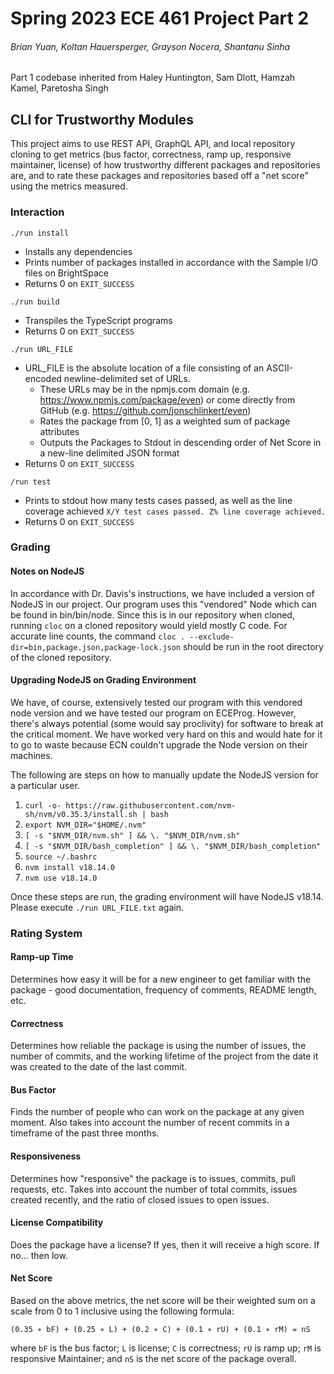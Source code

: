 # Spring 2023 ECE 461 Project Part 2
###### Brian Yuan, Koltan Hauersperger, Grayson Nocera, Shantanu Sinha
Part 1 codebase inherited from Haley Huntington, Sam Dlott, Hamzah Kamel, Paretosha Singh
## CLI for Trustworthy Modules
This project aims to use REST API, GraphQL API, and local repository cloning to get metrics (bus factor, correctness, ramp up, responsive maintainer, license) of how trustworthy different packages and repositories are, and to rate these packages and repositories based off a "net score" using the metrics measured.

### Interaction

```./run install```
- Installs any dependencies
- Prints number of packages installed in accordance with the Sample I/O files on BrightSpace
- Returns 0 on `EXIT_SUCCESS`

```./run build ```
- Transpiles the TypeScript programs
- Returns 0 on `EXIT_SUCCESS`

```./run URL_FILE```
- URL_FILE is the absolute location of a file consisting of an ASCII-encoded newline-delimited set of URLs.
    - These URLs may be in the npmjs.com domain (e.g. https://www.npmjs.com/package/even) or come directly from GitHub (e.g. https://github.com/jonschlinkert/even)
    - Rates the package from [0, 1] as a weighted sum of package attributes
    - Outputs the Packages to Stdout in descending order of Net Score in a new-line delimited JSON format
- Returns 0 on `EXIT_SUCCESS`

```/run test```
- Prints to stdout how many tests cases passed, as well as the line coverage achieved
 `X/Y test cases passed. Z% line coverage achieved.`
- Returns 0 on `EXIT_SUCCESS`

### Grading
#### Notes on NodeJS
In accordance with Dr. Davis's instructions, we have included a version of NodeJS in our project. Our program uses this "vendored" Node which can be found in bin/bin/node. Since this is in our repository when cloned, running `cloc` on a cloned repository would yield mostly C code. For accurate line counts, the command `cloc . --exclude-dir=bin,package.json,package-lock.json` should be run in the root directory of the cloned repository.


#### Upgrading NodeJS on Grading Environment
We have, of course, extensively tested our program with this vendored node version and we have tested our program on ECEProg. However, there's always potential (some would say proclivity) for software to break at the critical moment. We have worked very hard on this and would hate for it to go to waste because ECN couldn't upgrade the Node version on their machines.

The following are steps on how to manually update the NodeJS version for a particular user.

1. `curl -o- https://raw.githubusercontent.com/nvm-sh/nvm/v0.35.3/install.sh | bash`
2. `export NVM_DIR="$HOME/.nvm"`
3. `[ -s "$NVM_DIR/nvm.sh" ] && \. "$NVM_DIR/nvm.sh"`
4. `[ -s "$NVM_DIR/bash_completion" ] && \. "$NVM_DIR/bash_completion"`
5. `source ~/.bashrc`
6. `nvm install v18.14.0`
7. `nvm use v18.14.0`

Once these steps are run, the grading environment will have NodeJS v18.14. Please execute `./run URL_FILE.txt` again.

### Rating System
#### Ramp-up Time
Determines how easy it will be for a new engineer to get familiar with the package - good documentation, frequency of comments, README length, etc.
#### Correctness
Determines how reliable the package is using the number of issues, the number of commits, and the working lifetime of the project from the date it was created to the date of the last commit.
#### Bus Factor
Finds the number of people who can work on the package at any given moment. Also takes into account the number of recent commits in a timeframe of the past three months.
#### Responsiveness
Determines how "responsive" the package is to issues, commits, pull requests, etc. Takes into account the number of total commits, issues created recently, and the ratio of closed issues to open issues.
#### License Compatibility
Does the package have a license? If yes, then it will receive a high score. If no... then low. 

#### Net Score
Based on the above metrics, the net score will be their weighted sum on a scale from 0 to 1 inclusive using the following formula:  
  
```(0.35 ∗ bF) + (0.25 ∗ L) + (0.2 ∗ C) + (0.1 ∗ rU) + (0.1 ∗ rM) = nS```  
  
where ```bF``` is the bus factor; ```L``` is license; ```C``` is correctness; ```rU``` is ramp up; ```rM``` is responsive Maintainer; and ```nS``` is the net score of the package overall.
